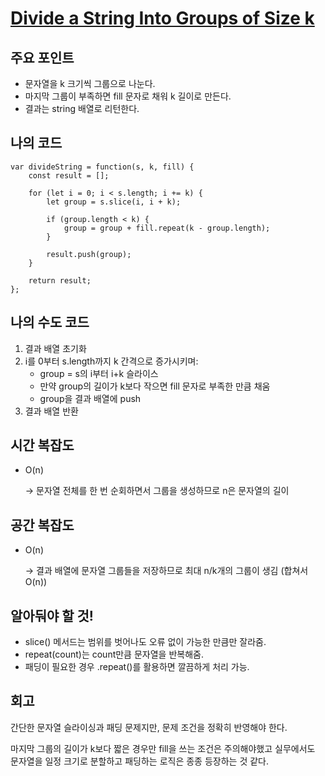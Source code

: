 # [Divide a String Into Groups of Size k](https://leetcode.com/problems/divide-a-string-into-groups-of-size-k/)

## 주요 포인트

- 문자열을 k 크기씩 그룹으로 나눈다.
- 마지막 그룹이 부족하면 fill 문자로 채워 k 길이로 만든다.
- 결과는 string 배열로 리턴한다.

## 나의 코드

```tsx
var divideString = function(s, k, fill) {
    const result = [];
    
    for (let i = 0; i < s.length; i += k) {
        let group = s.slice(i, i + k);
        
        if (group.length < k) {
            group = group + fill.repeat(k - group.length);
        }
        
        result.push(group);
    }
    
    return result;
};
```

## 나의 수도 코드

1. 결과 배열 초기화
2. i를 0부터 s.length까지 k 간격으로 증가시키며:
    - group = s의 i부터 i+k 슬라이스
    - 만약 group의 길이가 k보다 작으면 fill 문자로 부족한 만큼 채움
    - group을 결과 배열에 push
3. 결과 배열 반환

## 시간 복잡도

- O(n)
    
    → 문자열 전체를 한 번 순회하면서 그룹을 생성하므로 n은 문자열의 길이
    

## 공간 복잡도

- O(n)
    
    → 결과 배열에 문자열 그룹들을 저장하므로 최대 n/k개의 그룹이 생김 (합쳐서 O(n))
    

## 알아둬야 할 것!

- slice() 메서드는 범위를 벗어나도 오류 없이 가능한 만큼만 잘라줌.
- repeat(count)는 count만큼 문자열을 반복해줌.
- 패딩이 필요한 경우 .repeat()를 활용하면 깔끔하게 처리 가능.

## 회고

간단한 문자열 슬라이싱과 패딩 문제지만, 문제 조건을 정확히 반영해야 한다.

마지막 그룹의 길이가 k보다 짧은 경우만 fill을 쓰는 조건은 주의해야했고 실무에서도 문자열을 일정 크기로 분할하고 패딩하는 로직은 종종 등장하는 것 같다.
